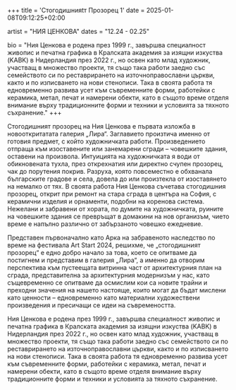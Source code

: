 +++
title = 'Стогодишнияtт Прозорец 1'
date = 2025-01-08T09:12:25+02:00

artist = "НИЯ ЦЕНКОВА"
dates = "12.24 - 02.25"

bio = "Ния Ценкова е родена през 1999 г., завършва специалност живопис и печатна графика в Кралската академия за изящни изкуства (KABK) в Нидерландия през 2022 г., но освен като млад художник, участващ в множество проекти, тя също така работи заедно със семейството си по реставрирането на източноправославни църкви, както и по изписването на нови стенописи. Така в своята работа тя едновременно развива усет към съвременните форми, работейки с керамика, метал, печат и намерени обекти, като в същото време отделя внимание върху традиционните форми и техники и условията за тяхното съхранение."
+++


Стогодишният прозорец на Ния Ценкова е първата изложба в новооткритатата галерия „Лира“. Заглавието произтича именно от готовия предмет, с който художничката работи. Произведението отпраща към изоставените или занемарени сгради – човешките здания, оставени на произвола. Интуицията на художничката я води от обикновената тухла, през открехнатия или директно счупен прозорец, чак до порутения покрив. Разруха, която повсеместно е обхванала българските градове и села, довела до или произтекла от изоставянето на немалко от тях. В своята работа Ния Ценкова съчетава стогодишния прозорец, открит при ремонт на стара сграда в центъра на София, с керамични изделия и орнаменти, подобни на коренова система. Нежелани и забравени от хората, по думите на художничката, руините на човешките здания се превръщат в домакини на нов организъм, чието време е напълно различно от забързаното човешко ежедневие.

Представен първоначално като Арка на забравеното наследство по време на фестивала Art Start 2024, решихме, че „стогодишният прозорец“ е едно добро начало за това, което се опитваме да постигнем и представим в галерия „Лира“, а именно да отворим перспектива към пустеещата витринна част от архитектурния план на сграда, представителна за архитектурния модернизъм у нас, като същевременно се опитваме да осмислим кои са новите трайни и преходни значения на нашето настояще, които могат да бъдат мислени като ценности – едновременно като материални художествени произведения и пресичащи се идеи на съвремеността.



Ния Ценкова е родена през 1999 г., завършва специалност живопис и печатна графика в Кралската академия за изящни изкуства (KABK) в Нидерландия през 2022 г., но освен като млад художник, участващ в множество проекти, тя също така работи заедно със семейството си по реставрирането на източноправославни църкви, както и по изписването на нови стенописи. Така в своята работа тя едновременно развива усет към съвременните форми, работейки с керамика, метал, печат и намерени обекти, като в същото време отделя внимание върху традиционните форми и техники и условията за тяхното съхранение.